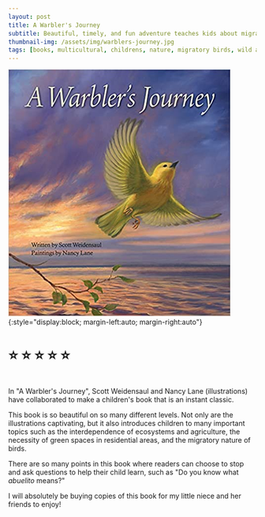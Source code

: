 ```yaml
---
layout: post
title: A Warbler's Journey
subtitle: Beautiful, timely, and fun adventure teaches kids about migratory birds
thumbnail-img: /assets/img/warblers-journey.jpg
tags: [books, multicultural, childrens, nature, migratory birds, wild animals]
---
```

![A Warbler's Journey cover](/assets/img/warblers-journey.jpg){:style="display:block; margin-left:auto; margin-right:auto"}
<br>
# :star: :star: :star: :star: :star: 
<br>
In "A Warbler's Journey", Scott Weidensaul and Nancy Lane (illustrations) have collaborated to make a children's book that is an instant classic.

This book is so beautiful on so many different levels. Not only are the illustrations captivating, but it also introduces children to many important topics such as the interdependence of ecosystems and agriculture, the necessity of green spaces in residential areas, and the migratory nature of birds.

There are so many points in this book where readers can choose to stop and ask questions to help their child learn, such as "Do you know what *abuelito* means?"

I will absolutely be buying copies of this book for my little niece and her friends to enjoy!